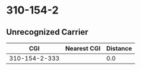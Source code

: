 # 310-154-2
## Unrecognized Carrier


| CGI | Nearest CGI | Distance |
|-----|-------------|----------|
| 310-154-2-333 |  | 0.0 |
